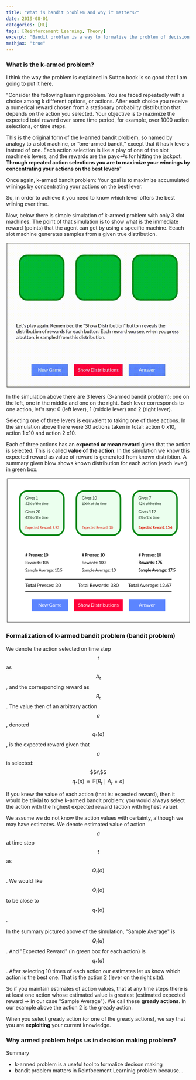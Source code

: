 ```yaml
---
title: "What is bandit problem and why it matters?"
date: 2019-08-01
categories: [RL]
tags: [Reinforcement Learning, Theory]
excerpt: "Bandit problem is a way to formalize the problem of decision making under uncertainity"
mathjax: "true"
---
```


### What is the k-armed problem?
I think the way the problem is explained in Sutton book is so good that I am going to put it here. 

"Consider the following learning problem. You are faced repeatedly with a choice among k different options, or actions. After each choice you receive a numerical reward chosen from a stationary probability distribution that depends on the action you selected. Your objective is to maximize the expected total reward over some time period, for example, over 1000 action selections, or time steps.

This is the original form of the k-armed bandit problem, so named by analogy to a slot
machine, or “one-armed bandit,” except that it has k levers instead of one. Each action
selection is like a play of one of the slot machine’s levers, and the rewards are the payo↵s
for hitting the jackpot. **Through repeated action selections you are to maximize your
winnings by concentrating your actions on the best levers**"

Once again, k-armed bandit problem:
Your goal is to maximize accumulated wiinings by concentrating your actions on the best lever.

So, in order to achieve it you need to know which lever offers the best wiining over time.

Now, below there is simple simulation of k-armed problem with only 3 slot machines. The point of that simulation is to show what is the immediate reward (points) that the agent can get by using a specific machine. Eeach slot machine generates samples from a given true distribution. 

![image](/images/k-armed-show.gif)

In the simulation above there are 3 levers (3-armed bandit problem): one on the left, one in the middle and one on the right. Each lever corresponds to one action, let's say: 0 (left lever), 1 (middle lever) and 2 (right lever).

Selecting one of three levers is equvalent to taking one of three actions. In the simulation above there were 30 actions taken in total: action 0 x10, action 1 x10 and action 2 x10.

Each of three actions has an **expected or mean reward** given that the action is selected. This is called **value of the action**. In the simulation we know this expected reward as value of reward is generated from known distribtion. A summary given blow shows known distribution for each action (each lever) in green box.

![image](/images/k-armed-show-summary.png)

### Formalization of k-armed bandit problem (bandit problem)

We denote the action selected on time step $$t$$ as $$A_t$$, and the corresponding reward as $$R_t$$. The value then of an arbitrary action $$a$$, denoted $$q_*(a)$$, is the expected reward given that $$a$$ is selected:
$$\\$$
$$ q_*(a) \doteq \mathbb{E}[R_t \mid A_t = a ] $$

If you knew the value of each action (that is: expected reward), then it would be trivial to solve k-armed bandit problem: you would always select the action with the highest expected reward (action with highest value).

We assume we do not know the action values with certainty, although we may have estimates. We denote estimated value of action $$a$$ at time step $$t$$ as $$Q_t(a)$$. We would like $$Q_t(a)$$ to be close to $$q_*(a)$$.

In the summary pictured above of the simulation, "Sample Average" is $$Q_t(a)$$. And "Expected Reward" (in green box for each action) is $$q_*(a)$$. After selecting 10 times of each action our estimates let us know which action is the best one. That is the action 2 (lever on the right site).

So if you maintain estimates of action values, that at any time steps there is at least one action whose estimated value is greatest (estimated expected reward -> in our case "Sample Average"). We call these **gready actions**. In our example above the action 2 is the gready action.

When you select gready action (or one of the gready actions), we say that you are **exploiting** your current knowledge. 

### Why armed problem helps us in decision making problem?

Summary
 * k-armed problem is a useful tool to formalize decison making 
 * bandit problem matters in Reinfocement Learninig problem because...

